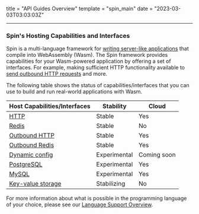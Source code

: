 title = "API Guides Overview"
template = "spin_main"
date = "2023-03-03T03:03:03Z"

---

### Spin's Hosting Capabilities and Interfaces

Spin is a multi-language framework for [writing server-like applications](https://developer.fermyon.com/spin/writing-apps) that compile into WebAssembly (Wasm). The Spin framework provides capabilities for your Wasm-powered application by offering a set of interfaces. For example, making sufficient HTTP functionality available to [send outbound HTTP requests](https://developer.fermyon.com/spin/http-outbound) and more.

The following table shows the status of capabilities/interfaces that you can use to build and run real-world applications with Wasm.

| Host Capabilities/Interfaces           | Stability  |    Cloud    |
|----------------------------------------|----------|-------|
| [HTTP](https://developer.fermyon.com/spin/http-trigger)                          | Stable   | Yes   |
| [Redis](https://developer.fermyon.com/spin/redis-trigger)                         | Stable   | No  |
| [Outbound HTTP](https://developer.fermyon.com/spin/rust-components.md#sending-outbound-http-requests)                          | Stable   | Yes   |
| [Outbound Redis](https://developer.fermyon.com/spin/rust-components.md#redis-components)                         | Stable  | Yes   |
| [Dynamic config](https://developer.fermyon.com/spin/dynamic-configuration)                         | Experimental | Coming soon |
| [PostgreSQL](https://developer.fermyon.com/spin/rdbms-storage)                             | Experimental | Yes |
| [MySQL](https://developer.fermyon.com/spin/rdbms-storage)                                  | Experimental | Yes |
| [Key-value storage](https://developer.fermyon.com/spin/kv-store.md)                      | Stabilizing | No |

For more information about what is possible in the programming language of your choice, please see our [Language Support Overview](https://developer.fermyon.com/spin/language-support-overview).